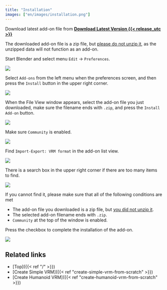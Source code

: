 ```yaml
---
title: "Installation"
images: ["en/images/installation.png"]
---
```


Download latest add-on file from **[Download Latest Version {{< release_utc >}}](https://vrm-addon-for-blender.info/releases/VRM_Addon_for_Blender-release.zip)**

The downloaded add-on file is a zip file, but <u>please do not unzip it</u>, as the unzipped data will not function as an add-on.

Start Blender and select menu `Edit` → `Preferences`.

![](../images/installation1.png)

Select `Add-ons` from the left menu when the preferences screen, and then press the `Install` button in the upper right corner.

![](../images/installation2.png)

When the File View window appears, select the add-on file you just downloaded, make sure the filename ends with `.zip`, and press the `Install Add-on` button.

![](../images/installation3.png)

Make sure `Community` is enabled.

![](../images/installation4.png)

Find `Import-Export: VRM format` in the add-on list view.

![](../images/installation5.png)

There is a search box in the upper right corner if there are too many items to find.

![](../images/installation6.png)

If you cannot find it, please make sure that all of the following conditions are met

- The add-on file you downloaded is a zip file, but <u>you did not unzip it</u>.
- The selected add-on filename ends with `.zip`.
- `Community` at the top of the window is enabled.

Press the checkbox to complete the installation of the add-on.

![](../images/installation7.png)

## Related links

- [Top]({{< ref "/" >}})
- [Create Simple VRM]({{< ref "create-simple-vrm-from-scratch" >}})
- [Create Humanoid VRM]({{< ref "create-humanoid-vrm-from-scratch" >}})
